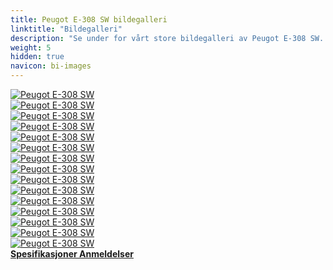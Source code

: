 ```yaml
---
title: Peugot E-308 SW bildegalleri
linktitle: "Bildegalleri"
description: "Se under for vårt store bildegalleri av Peugot E-308 SW. Klikk på bildene for høyoppløselige versjoner."
weight: 5
hidden: true
navicon: bi-images
---
```

<!-- markdownlint-disable MD033 -->
<div class="row" id ="my-gallery">
	<div class="pswp-grid-item col-6 col-md-4">
		<a href="https://media.evkx.net/multimedia/models/peugot/308/e-308_sw/exterior_1.jpg"
data-pswp-src="https://media.evkx.net/multimedia/models/peugot/308/e-308_sw/exterior_1.jpg"
data-pswp-width="3000"
data-pswp-height="2000" 
target="_blank">
			<img src="https://media.evkx.net/multimedia/models/peugot/308/e-308_sw/exterior_1_xst.jpg" alt="Peugot E-308 SW" class="img-fluid " />
		</a>
	</div>
	<div class="pswp-grid-item col-6 col-md-4">
		<a href="https://media.evkx.net/multimedia/models/peugot/308/e-308_sw/exterior_2.jpg"
data-pswp-src="https://media.evkx.net/multimedia/models/peugot/308/e-308_sw/exterior_2.jpg"
data-pswp-width="3000"
data-pswp-height="2000" 
target="_blank">
			<img src="https://media.evkx.net/multimedia/models/peugot/308/e-308_sw/exterior_2_xst.jpg" alt="Peugot E-308 SW" class="img-fluid " />
		</a>
	</div>
	<div class="pswp-grid-item col-6 col-md-4">
		<a href="https://media.evkx.net/multimedia/models/peugot/308/e-308_sw/exterior_3.jpg"
data-pswp-src="https://media.evkx.net/multimedia/models/peugot/308/e-308_sw/exterior_3.jpg"
data-pswp-width="3000"
data-pswp-height="2000" 
target="_blank">
			<img src="https://media.evkx.net/multimedia/models/peugot/308/e-308_sw/exterior_3_xst.jpg" alt="Peugot E-308 SW" class="img-fluid " />
		</a>
	</div>
	<div class="pswp-grid-item col-6 col-md-4">
		<a href="https://media.evkx.net/multimedia/models/peugot/308/e-308_sw/exterior_4.jpg"
data-pswp-src="https://media.evkx.net/multimedia/models/peugot/308/e-308_sw/exterior_4.jpg"
data-pswp-width="3000"
data-pswp-height="2000" 
target="_blank">
			<img src="https://media.evkx.net/multimedia/models/peugot/308/e-308_sw/exterior_4_xst.jpg" alt="Peugot E-308 SW" class="img-fluid " />
		</a>
	</div>
	<div class="pswp-grid-item col-6 col-md-4">
		<a href="https://media.evkx.net/multimedia/models/peugot/308/e-308_sw/exterior_5.jpg"
data-pswp-src="https://media.evkx.net/multimedia/models/peugot/308/e-308_sw/exterior_5.jpg"
data-pswp-width="3000"
data-pswp-height="2000" 
target="_blank">
			<img src="https://media.evkx.net/multimedia/models/peugot/308/e-308_sw/exterior_5_xst.jpg" alt="Peugot E-308 SW" class="img-fluid " />
		</a>
	</div>
	<div class="pswp-grid-item col-6 col-md-4">
		<a href="https://media.evkx.net/multimedia/models/peugot/308/e-308_sw/exterior_6.jpg"
data-pswp-src="https://media.evkx.net/multimedia/models/peugot/308/e-308_sw/exterior_6.jpg"
data-pswp-width="3000"
data-pswp-height="2000" 
target="_blank">
			<img src="https://media.evkx.net/multimedia/models/peugot/308/e-308_sw/exterior_6_xst.jpg" alt="Peugot E-308 SW" class="img-fluid " />
		</a>
	</div>
	<div class="pswp-grid-item col-6 col-md-4">
		<a href="https://media.evkx.net/multimedia/models/peugot/308/e-308_sw/exterior_7.jpg"
data-pswp-src="https://media.evkx.net/multimedia/models/peugot/308/e-308_sw/exterior_7.jpg"
data-pswp-width="3000"
data-pswp-height="2000" 
target="_blank">
			<img src="https://media.evkx.net/multimedia/models/peugot/308/e-308_sw/exterior_7_xst.jpg" alt="Peugot E-308 SW" class="img-fluid " />
		</a>
	</div>
	<div class="pswp-grid-item col-6 col-md-4">
		<a href="https://media.evkx.net/multimedia/models/peugot/308/e-308_sw/exterior_8.jpg"
data-pswp-src="https://media.evkx.net/multimedia/models/peugot/308/e-308_sw/exterior_8.jpg"
data-pswp-width="3000"
data-pswp-height="2000" 
target="_blank">
			<img src="https://media.evkx.net/multimedia/models/peugot/308/e-308_sw/exterior_8_xst.jpg" alt="Peugot E-308 SW" class="img-fluid " />
		</a>
	</div>
	<div class="pswp-grid-item col-6 col-md-4">
		<a href="https://media.evkx.net/multimedia/models/peugot/308/e-308_sw/frontseats_1.jpg"
data-pswp-src="https://media.evkx.net/multimedia/models/peugot/308/e-308_sw/frontseats_1.jpg"
data-pswp-width="3000"
data-pswp-height="2000" 
target="_blank">
			<img src="https://media.evkx.net/multimedia/models/peugot/308/e-308_sw/frontseats_1_xst.jpg" alt="Peugot E-308 SW" class="img-fluid " />
		</a>
	</div>
	<div class="pswp-grid-item col-6 col-md-4">
		<a href="https://media.evkx.net/multimedia/models/peugot/308/e-308_sw/headlights_1.jpg"
data-pswp-src="https://media.evkx.net/multimedia/models/peugot/308/e-308_sw/headlights_1.jpg"
data-pswp-width="3000"
data-pswp-height="2001" 
target="_blank">
			<img src="https://media.evkx.net/multimedia/models/peugot/308/e-308_sw/headlights_1_xst.jpg" alt="Peugot E-308 SW" class="img-fluid " />
		</a>
	</div>
	<div class="pswp-grid-item col-6 col-md-4">
		<a href="https://media.evkx.net/multimedia/models/peugot/308/e-308_sw/main_1.jpg"
data-pswp-src="https://media.evkx.net/multimedia/models/peugot/308/e-308_sw/main_1.jpg"
data-pswp-width="3000"
data-pswp-height="2000" 
target="_blank">
			<img src="https://media.evkx.net/multimedia/models/peugot/308/e-308_sw/main_1_xst.jpg" alt="Peugot E-308 SW" class="img-fluid " />
		</a>
	</div>
	<div class="pswp-grid-item col-6 col-md-4">
		<a href="https://media.evkx.net/multimedia/models/peugot/308/e-308_sw/rearlights_1.jpg"
data-pswp-src="https://media.evkx.net/multimedia/models/peugot/308/e-308_sw/rearlights_1.jpg"
data-pswp-width="3000"
data-pswp-height="2001" 
target="_blank">
			<img src="https://media.evkx.net/multimedia/models/peugot/308/e-308_sw/rearlights_1_xst.jpg" alt="Peugot E-308 SW" class="img-fluid " />
		</a>
	</div>
	<div class="pswp-grid-item col-6 col-md-4">
		<a href="https://media.evkx.net/multimedia/models/peugot/308/e-308_sw/rearlights_2.jpg"
data-pswp-src="https://media.evkx.net/multimedia/models/peugot/308/e-308_sw/rearlights_2.jpg"
data-pswp-width="3000"
data-pswp-height="2001" 
target="_blank">
			<img src="https://media.evkx.net/multimedia/models/peugot/308/e-308_sw/rearlights_2_xst.jpg" alt="Peugot E-308 SW" class="img-fluid " />
		</a>
	</div>
	<div class="pswp-grid-item col-6 col-md-4">
		<a href="https://media.evkx.net/multimedia/models/peugot/308/e-308_sw/rearlights_3.jpg"
data-pswp-src="https://media.evkx.net/multimedia/models/peugot/308/e-308_sw/rearlights_3.jpg"
data-pswp-width="3000"
data-pswp-height="2001" 
target="_blank">
			<img src="https://media.evkx.net/multimedia/models/peugot/308/e-308_sw/rearlights_3_xst.jpg" alt="Peugot E-308 SW" class="img-fluid " />
		</a>
	</div>
	<div class="pswp-grid-item col-6 col-md-4">
		<a href="https://media.evkx.net/multimedia/models/peugot/308/e-308_sw/secondrowseats_1.jpg"
data-pswp-src="https://media.evkx.net/multimedia/models/peugot/308/e-308_sw/secondrowseats_1.jpg"
data-pswp-width="3000"
data-pswp-height="2000" 
target="_blank">
			<img src="https://media.evkx.net/multimedia/models/peugot/308/e-308_sw/secondrowseats_1_xst.jpg" alt="Peugot E-308 SW" class="img-fluid " />
		</a>
	</div>
</div>
<script type="module">
  import PhotoSwipeLightbox from '/js/photoswipe-lightbox.esm.js';
    const lightbox = new PhotoSwipeLightbox({
       gallery: '#my-gallery',
        children: 'a',
        pswpModule: () => import('/js/photoswipe.esm.js')
    });
lightbox.init();
</script>
<div class="mt-3 mb-3">
<a href="../specifications/" class="text-decoration-none text-black">
<strong><i class="bi-arrow-left"></i> Spesifikasjoner </strong>
</a>
<a href="../reviews/" class="text-decoration-none text-black float-end">
<strong>Anmeldelser <i class="bi-arrow-right"></i></strong>
</a>
</div>
